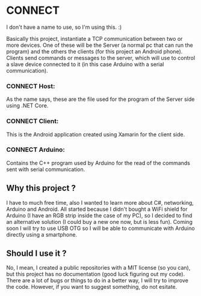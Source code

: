 # CONNECT
I don't have a name to use, so I'm using this. :)

Basically this project, instantiate a TCP communication between two or more devices. One of these will be the Server (a normal pc that can run the program) and the others the clients (for this project an Android phone). Clients send commands or messages to the server, which will use to control a slave device connected to it (in this case Arduino with a serial communication).


### CONNECT Host:
As the name says, these are the file used for the program of the Server side using .NET Core.

### CONNECT Client:
This is the Android application created using Xamarin for the client side.

### CONNECT Arduino:
Contains the C++ program used by Arduino for the read of the commands sent with serial communication.

## Why this project ?
I have to much free time, also I wanted to learn more about C#, networking, Arduino and Android. All started because I didn't bought a WiFi shield for Arduino (I have an RGB strip inside the case of my PC), so I decided to find an alternative solution (I could buy a new one now, but is less fun). Coming soon I will try to use USB OTG so I will be able to communicate with Arduino directly using a smartphone.

## Should I use it ?
No, I mean, I created a public repositories with a MIT license (so you can), but this project has no documentation (good luck figuring out my code). There are a lot of bugs or things to do in a better way, I will try to improve the code. However, if you want to suggest something, do not esitate.
